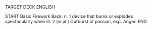 TARGET DECK
ENGLISH

START
Basic
Firework
Back: n. 1 device that burns or explodes spectacularly when lit. 2 (in pl.) Outburst of passion, esp. Anger.
END
